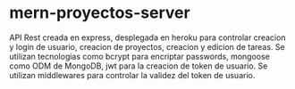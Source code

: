 # mern-proyectos-server

API Rest creada en express, desplegada en heroku para controlar creacion y login de usuario, creacion de proyectos, creacion y edicion de tareas.
Se utilizan tecnologias como bcrypt para encriptar passwords, mongoose como ODM de MongoDB, jwt para la creacion de token de usuario.
Se utilizan middlewares para controlar la validez del token de usuario.
